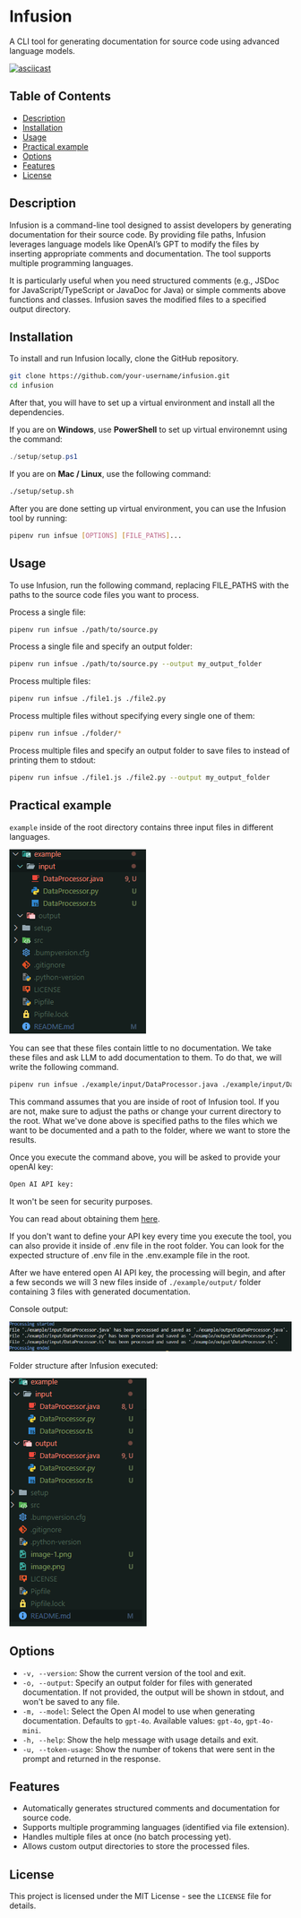 # Infusion

A CLI tool for generating documentation for source code using advanced language models.

[![asciicast](https://asciinema.org/a/ofZsEFmPOZeoN99V0wIh6amq4.svg)](https://asciinema.org/a/ofZsEFmPOZeoN99V0wIh6amq4)

## Table of Contents
- [Description](#description)
- [Installation](#installation)
- [Usage](#usage)
- [Practical example](#practical-example)
- [Options](#options)
- [Features](#features)
- [License](#license)

## Description

Infusion is a command-line tool designed to assist developers by generating documentation for their source code. By providing file paths, Infusion leverages language models like OpenAI’s GPT to modify the files by inserting appropriate comments and documentation. The tool supports multiple programming languages.

It is particularly useful when you need structured comments (e.g., JSDoc for JavaScript/TypeScript or JavaDoc for Java) or simple comments above functions and classes. Infusion saves the modified files to a specified output directory.

## Installation

To install and run Infusion locally, clone the GitHub repository.

```bash
git clone https://github.com/your-username/infusion.git
cd infusion
```

After that, you will have to set up a virtual environment and install all the dependencies. 

If you are on **Windows**, use **PowerShell** to set up virtual environemnt using the command:
```powershell
./setup/setup.ps1
```

If you are on **Mac / Linux**, use the following command:
```bash
./setup/setup.sh
```

After you are done setting up virtual environment, you can use the Infusion tool by running:
```bash
pipenv run infsue [OPTIONS] [FILE_PATHS]...
```

## Usage

To use Infusion, run the following command, replacing FILE_PATHS with the paths to the source code files you want to process.

Process a single file:
```bash
pipenv run infsue ./path/to/source.py
```

Process a single file and specify an output folder:
```bash
pipenv run infsue ./path/to/source.py --output my_output_folder
```

Process multiple files:
```bash
pipenv run infsue ./file1.js ./file2.py
```

Process multiple files without specifying every single one of them:
```bash
pipenv run infsue ./folder/*
```

Process multiple files and specify an output folder to save files to instead of printing them to stdout:
```bash
pipenv run infsue ./file1.js ./file2.py --output my_output_folder
```

## Practical example

`example` inside of the root directory contains three input files in different languages. 

![alt text](example_folder_structure_1.png)

You can see that these files contain little to no documentation. We take these files and ask LLM to add documentation to them. To do that, we will write the following command. 

```bash
pipenv run infsue ./example/input/DataProcessor.java ./example/input/DataProcessor.py ./example/input/DataProcessor.ts --output ./example/output
```
This command assumes that you are inside of root of Infusion tool. If you are not, make sure to adjust the paths or change your current directory to the root.
What we've done above is specified paths to the files which we want to be documented and a path to the folder, where we want to store the results.

Once you execute the command above, you will be asked to provide your openAI key:
```bash
Open AI API key:
```
It won't be seen for security purposes.

You can read about obtaining them [here](https://community.openai.com/t/how-to-generate-openai-api-key/401363).

If you don't want to define your API key every time you execute the tool, you can also provide it inside of .env file in the root folder. You can look for the expected structure of .env file in the .env.example file in the root. 

After we have entered open AI API key, the processing will begin, and after a few seconds we will 3 new files inside of `./example/output/` folder containing 3 files with generated documentation. 

Console output:

![alt text](example_console_output.png)

Folder structure after Infusion executed:

![alt text](example_folder_structure_2.png)

## Options
- `-v, --version`: Show the current version of the tool and exit.
- `-o, --output`: Specify an output folder for files with generated documentation. If not provided, the output will be shown in stdout, and won't be saved to any file.
- `-m, --model`: Select the Open AI model to use when generating documentation. Defaults to `gpt-4o`. Available values: `gpt-4o`, `gpt-4o-mini`.
- `-h, --help`: Show the help message with usage details and exit.
- `-u, --token-usage`: Show the number of tokens that were sent in the prompt and returned in the response.

## Features
- Automatically generates structured comments and documentation for source code.
- Supports multiple programming languages (identified via file extension).
- Handles multiple files at once (no batch processing yet).
- Allows custom output directories to store the processed files.

## License
This project is licensed under the MIT License - see the `LICENSE` file for details.
